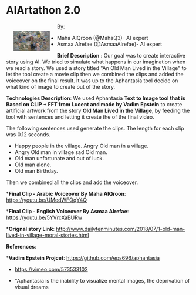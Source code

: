 # AIArtathon 2.0

<img src="https://github.com/AsmaaAlrefae/AIArtathon2/blob/main/Final%20End%20Image.png?raw=true" style="float: left; margin: 20px; height: 55px" img style="height; 200px width; 200px">


By:

* Maha AlQroon (@MahaQ3)- AI expert
* Asmaa Alrefae (@AsmaaAlrefae)- AI expert


__Brief Description__ :
Our goal was to create interactive story using AI. We tried to simulate what happens in our imagination when we read a story. We used a story titled "An Old Man Lived in the Village" to let the tool create a movie clip then we combined the clips and added the voiceover on the final result. It was up to the Aphantasia tool decide on what kind of image to create out of the story.

__Technologies Description__:
We used Aphantasia __Text to Image tool that is Based on CLIP + FFT from Lucent and made by Vadim Epstein__ to create artificial artwork from the story __Old Man Lived in the Village__, by feeding the tool with sentences and letting it create the of the final video.

The following sentences used generate the clips. The length for each clip was 0.12 seconds.

* Happy people in the village. Angry Old man in a village.
* Angry Old man in village sad Old man.
* Old man unfortunate and out of luck. 
* Old man alone.
* Old man Birthday.

Then we combined all the clips and add the voiceover.

*__Final Clip - Arabic Voiceover By Maha AlQroon__: https://youtu.be/UMedWFQqY4Q


*__Final Clip - English Voiceover By Asmaa Alrefae__: https://youtu.be/5YVrcXaBURw


*__Orignal story Link__: http://www.dailytenminutes.com/2018/07/1-old-man-lived-in-village-moral-stories.html



__References__: 


*__Vadim Epstein Projcet__: https://github.com/eps696/aphantasia


* https://vimeo.com/573533102


* "Aphantasia is the inability to visualize mental images, the deprivation of visual dreams

